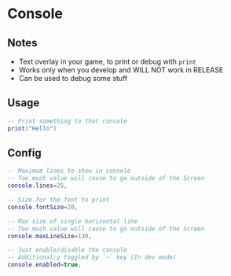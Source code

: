 # Console

## Notes
* Text overlay in your game, to print or debug with `print`
* Works only when you develop and WILL NOT work in RELEASE
* Can be used to debug some stuff


## Usage
```lua
-- Print something to that console
print("Hello")
```

## Config
```lua
-- Maximum lines to show in console
-- Too much value will cause to go outside of the Screen
console.lines=25,

-- Size for the font to print
console.fontSize=20,

-- Max size of single horizontal line
-- Too much value will cause to go outside of the Screen
console.maxLineSize=130,

-- Just enable/disable the console
-- Additional;y toggled by `~` key (In dev mode)
console.enabled=true,
```